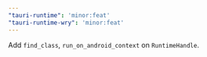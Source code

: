 ```yaml
---
"tauri-runtime": 'minor:feat'
"tauri-runtime-wry": 'minor:feat'
---
```


Add `find_class`, `run_on_android_context` on `RuntimeHandle`.
